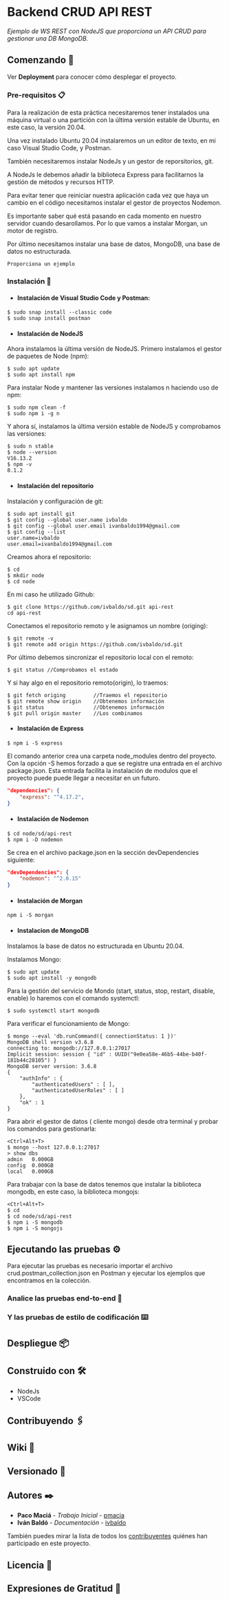 # Backend CRUD API REST

_Ejemplo de WS REST con NodeJS que proporciona un API CRUD para gestionar una DB MongoDB._

## Comenzando 🚀


Ver **Deployment** para conocer cómo desplegar el proyecto.


### Pre-requisitos 📋

Para la realización de esta práctica necesitaremos tener instalados una máquina virtual o una partición con la última versión estable de Ubuntu, en este caso, la versión 20.04.

Una vez instalado Ubuntu 20.04 instalaremos un un editor de texto, en mi caso Visual Studio Code, y Postman.

También necesitaremos instalar NodeJs y un gestor de reporsitorios, git.

A NodeJs le debemos añadir la biblioteca Express para facilitarnos la gestión de métodos y recursos HTTP.

Para evitar tener que reiniciar nuestra aplicación cada vez que haya un cambio en el código necesitamos instalar el gestor de proyectos Nodemon.

Es importante saber qué está pasando en cada momento en nuestro servidor cuando desarollamos. Por lo que vamos a instalar Morgan, un motor de registro.

Por último necesitamos instalar una base de datos, MongoDB, una base de datos no estructurada.

```
Proporciona un ejemplo
```

### Instalación 🔧

+ #### Instalación de Visual Studio Code y Postman:
```bush
$ sudo snap install --classic code
$ sudo snap install postman
```

+ #### Instalación de NodeJS

Ahora instalamos la última versión de NodeJS.
Primero instalamos el gestor de paquetes de Node (npm):
```bush
$ sudo apt update
$ sudo apt install npm
```
Para instalar Node y mantener las versiones instalamos n haciendo uso de npm:
```bush
$ sudo npm clean -f
$ sudo npm i -g n
```
Y ahora sí, instalamos la última versión estable de NodeJS y comprobamos las versiones:
```bush
$ sudo n stable
$ node --version
V16.13.2
$ npm -v
8.1.2
```
+ #### Instalación del repositorio

Instalación y configuración de git:
```bush
$ sudo apt install git
$ git config --global user.name ivbaldo
$ git config --global user.email ivanbaldo1994@gmail.com
$ git config --list
user.name=ivbaldo
user.email=ivanbaldo1994@gmail.com
```
Creamos ahora el repositorio:
```bush
$ cd
$ mkdir node
$ cd node
```
En mi caso he utilizado Github:
```bush
$ git clone https://github.com/ivbaldo/sd.git api-rest
cd api-rest
```
Conectamos el repositorio remoto y le asignamos un nombre (origing):
```bush
$ git remote -v
$ git remote add origin https://github.com/ivbaldo/sd.git
```
Por último debemos sincronizar el repositorio local con el remoto:
```bush
$ git status //Comprobamos el estado
```
Y si hay algo en el repositorio remoto(origin), lo traemos:
```bush
$ git fetch origing         //Traemos el repositorio
$ git remote show origin    //Obtenemos información
$ git status                //Obtenemos información
$ git pull origin master    //Los combinamos
```
 
+ #### Instalación de Express
```bush
$ npm i -S express
```
El comando anterior crea una carpeta node_modules dentro del proyecto. 
Con la opción -S hemos forzado a que se registre una entrada en el archivo package.json. Esta entrada facilita la instalación de modulos que el proyecto puede puede llegar a necesitar en un futuro.
```json
"dependencies": {
    "express": "^4.17.2",
}
```
    
+ #### Instalación de Nodemon
```bush
$ cd node/sd/api-rest
$ npm i -D nodemon
```
Se crea en el archivo package.json en la sección devDependencies siguiente:
```json
"devDependencies": {
    "nodemon": "^2.0.15"
}
```
+ #### Instalación de Morgan

```bush
npm i -S morgan
```
    

+ #### Instalacion de MongoDB

Instalamos la base de datos no estructurada en Ubuntu 20.04.

Instalamos Mongo:
```bush    
$ sudo apt update
$ sudo apt install -y mongodb
```

Para la gestión del servicio de Mondo (start, status, stop, restart, disable, enable) lo haremos con el comando systemctl:
```bush
$ sudo systemctl start mongodb
```
Para verificar el funcionamiento de Mongo:
```bush
$ mongo --eval 'db.runCommand({ connectionStatus: 1 })'
MongoDB shell version v3.6.8
connecting to: mongodb://127.0.0.1:27017
Implicit session: session { "id" : UUID("9e0ea58e-46b5-44be-b40f-181b44c28105") }
MongoDB server version: 3.6.8
{
    "authInfo" : {
        "authenticatedUsers" : [ ],
        "authenticatedUserRoles" : [ ]
    },
    "ok" : 1
}
```
Para abrir el gestor de datos ( cliente mongo) desde otra terminal y probar los comandos para gestionarla:
```bush
<Ctrl+Alt+T>
$ mongo --host 127.0.0.1:27017
> show dbs
admin   0.000GB
config  0.000GB
local   0.000GB
```
Para trabajar con la base de datos tenemos que instalar la biblioteca mongodb, en este caso, la biblioteca mongojs:
```bush    
<Ctrl+Alt+T>
$ cd
$ cd node/sd/api-rest
$ npm i -S mongodb
$ npm i -S mongojs
```
## Ejecutando las pruebas ⚙️

Para ejecutar las pruebas es necesario importar el archivo crud.postman_collection.json en Postman y ejecutar los ejemplos que encontramos en la colección.

### Analice las pruebas end-to-end 🔩



### Y las pruebas de estilo de codificación ⌨️



## Despliegue 📦



## Construido con 🛠️

+ NodeJs
+ VSCode

## Contribuyendo 🖇️


## Wiki 📖


## Versionado 📌


## Autores ✒️


* **Paco Maciá** - *Trabajo Inicial* - [pmacia](https://github.com/pmacia)
* **Iván Baldó** - *Documentación* - [ivbaldo](https://github.com/ivbaldo)

También puedes mirar la lista de todos los [contribuyentes](https://github.com/your/project/contributors) quiénes han participado en este proyecto. 

## Licencia 📄

## Expresiones de Gratitud 🎁

